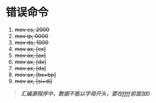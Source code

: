 # 错误命令

1. ~~mov cs, 2000~~
2. ~~mov ip, 0000~~
3. ~~mov ds, 1000~~
4. ~~mov ax, [cx]~~
5. ~~mov ax, [ax]~~
6. ~~mov ax, [dx]~~
7. ~~mov ax, [ds]~~
8. ~~mov ax, [bx+bp]~~
9. ~~mov ax, [si+di]~~



> ***汇编源程序中，数据不能以字母开头，要在ffff前面加0***

